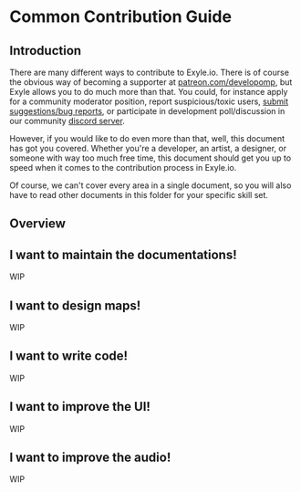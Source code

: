 # Common Contribution Guide

## Introduction

There are many different ways to contribute to Exyle.io.
There is of course the obvious way of becoming a supporter at
[patreon.com/developomp](https://www.patreon.com/developomp),
but Exyle allows you to do much more than that. You could, for
instance apply for a community moderator position,
report suspicious/toxic users,
[submit suggestions/bug reports](./community-feedback/README.md),
or participate in development poll/discussion in our community
[discord server](https://discord.gg/synPSeuNFK).

However, if you would like to do even more than that, well, this
document has got you covered. Whether you're a developer, an artist,
a designer, or someone with way too much free time, this document
should get you up to speed when it comes to the contribution process
in Exyle.io.

Of course, we can't cover every area in a single document, so you will
also have to read other documents in this folder for your specific skill set.

## Overview

## I want to maintain the documentations!

WIP

## I want to design maps!

WIP

## I want to write code!

WIP


## I want to improve the UI!

WIP

## I want to improve the audio!

WIP
